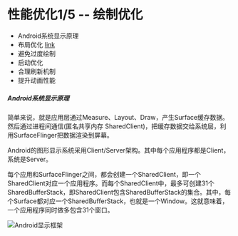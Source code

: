 # 性能优化1/5 -- 绘制优化

* Android系统显示原理
* 布局优化 		[link](./Android/APP性能优化/布局优化.md)
* 避免过度绘制
* 启动优化
* 合理刷新机制
* 提升动画性能


##### Android系统显示原理
简单来说，就是应用层通过Measure、Layout、Draw，产生Surface缓存数据。然后通过进程间通信(匿名共享内存 SharedClient)，把缓存数据交给系统层，利用SurfaceFlinger把数据渲染到屏幕。

Android的图形显示系统采用Client/Server架构。其中每个应用程序都是Client，系统是Server。

每个应用和SurfaceFlinger之间，都会创建一个SharedClient，即一个SharedClient对应一个应用程序。而每个SharedClient中，最多可创建31个SharedBufferStack，即SharedClient包含SharedBufferStack的集合。其中，每个Surface都对应一个SharedBufferStack，也就是一个Window。这就意味着，一个应用程序同时做多包含31个窗口。

![Android显示框架](https://raw.githubusercontent.com/hningoba/KnowledgeSummary/master/img/Android显示框架.jpg)